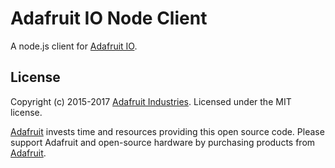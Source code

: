 # Adafruit IO Node Client

A node.js client for [Adafruit IO](https://io.adafruit.com).

## License
Copyright (c) 2015-2017 [Adafruit Industries](https://adafruit.com). Licensed under the MIT license.

[Adafruit](https://adafruit.com) invests time and resources providing this open source code. Please support Adafruit and open-source hardware by purchasing products from [Adafruit](https://adafruit.com).
